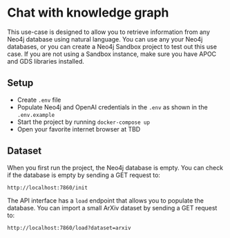 # Chat with knowledge graph

This use-case is designed to allow you to retrieve information from any Neo4j database using natural language.
You can use any your Neo4j databases, or you can create a Neo4j Sandbox project to test out this use case.
If you are not using a Sandbox instance, make sure you have APOC and GDS libraries installed.

## Setup

* Create `.env` file
* Populate Neo4j and OpenAI credentials in the `.env` as shown in the `.env.example`
* Start the project by running `docker-compose up`
* Open your favorite internet browser at TBD

## Dataset

When you first run the project, the Neo4j database is empty.
You can check if the database is empty by sending a GET request to:

```
http://localhost:7860/init
```

The API interface has a `load` endpoint that allows you to populate the database.
You can import a small ArXiv dataset by sending a GET request to:

```
http://localhost:7860/load?dataset=arxiv
```